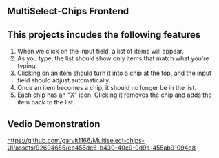 ## MultiSelect-Chips Frontend


## This projects incudes the following features

1. When we click on the input field, a list of items will appear.
2. As you type, the list should show only items that match what you're typing.
3. Clicking on an item should turn it into a chip at the top, and the input field should adjust automatically.
4. Once an item becomes a chip, it should no longer be in the list.
5. Each chip has an "X" icon. Clicking it removes the chip and adds the item back to the list.

## Vedio Demonstration






https://github.com/garvit1166/Multiselect-chips-Ui/assets/92694655/eb455de6-b430-40c9-9d9a-455ab91094d8


